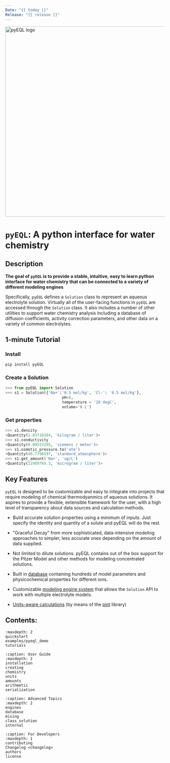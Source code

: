 ```yaml
---
Date: "{{ today }}"
Release: "{{ release }}"
---
```


<img src="../pyeql-logo.png" alt="pyEQL logo" style="width:600px;"/>

# `pyEQL`: A python interface for water chemistry

## Description

**The goal of `pyEQL` is to provide a stable, intuitive, easy to learn python interface
for water chemistry that can be connected to a variety of different modeling engines**

Specifically, `pyEQL` defines a `Solution` class to represent an aqueous
electrolyte solution. Virtually all of the user-facing functions in `pyEQL` are accessed
through the `Solution` class. It also includes a number of other utilities to support
water chemistry analysis including a database of diffusion coefficients, activity
correction parameters, and other data on a variety of common electrolytes.

## 1-minute Tutorial

### Install

```bash
pip install pyEQL
```

### Create a Solution

```python
>>> from pyEQL import Solution
>>> s1 = Solution({'Na+':'0.5 mol/kg', 'Cl-': '0.5 mol/kg'},
                         pH=8,
                         temperature = '20 degC',
                         volume='8 L')
```

### Get properties

```python
>>> s1.density
<Quantity(1.03710384, 'kilogram / liter')>
>>> s1.conductivity
<Quantity(8.09523295, 'siemens / meter')>
>>> s1.osmotic_pressure.to('atm')
<Quantity(46.7798197, 'standard_atmosphere')>
>>> s1.get_amount('Na+', 'ug/L')
<Quantity(22989769.3, 'microgram / liter')>
```

## Key Features

`pyEQL` is designed to be customizable and easy to integrate into projects
that require modeling of chemical thermodyanmics of aqueous solutions.
It aspires to provide a flexible, extensible framework for the user, with a
high level of transparency about data sources and calculation methods.

- Build accurate solution properties using a minimum of inputs. Just specify
  the identity and quantity of a solute and pyEQL will do the rest.

- "Graceful Decay" from more sophisticated, data-intensive modeling approaches
  to simpler, less accurate ones depending on the amount of data supplied.

- Not limited to dilute solutions. pyEQL contains out of the box support for
  the Pitzer Model and other methods for modeling concentrated solutions.

- Built in [database](https://pyeql.readthedocs.io/en/latest/database.html) containing hundreds of model
  parameters and physicochemical properties for different ions.

- Customizable [modeling engine system](engines.md) that allows the `Solution` API to
  work with multiple electrolyte models.

- [Units-aware calculations](units.md) (by means of the [pint](https://github.com/hgrecco/pint) library)

## Contents:

```{toctree}
:maxdepth: 2
quickstart
examples/pyeql_demo
tutorials
```

```{toctree}
:caption: User Guide
:maxdepth: 2
installation
creating
chemistry
units
amounts
arithmetic
serialization
```

```{toctree}
:caption: Advanced Topics
:maxdepth: 2
engines
database
mixing
class_solution
internal
```

```{toctree}
:caption: For Developers
:maxdepth: 1
contributing
Changelog <changelog>
authors
license
```

